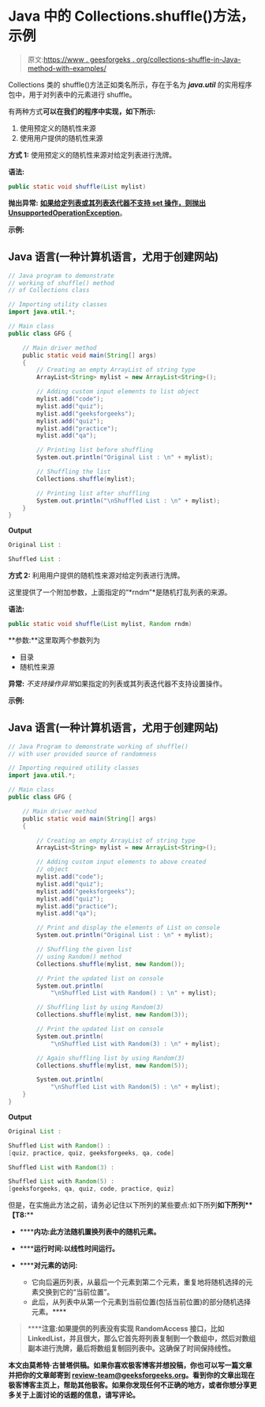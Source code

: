 # Java 中的 Collections.shuffle()方法，示例

> 原文:[https://www . geesforgeks . org/collections-shuffle-in-Java-method-with-examples/](https://www.geeksforgeeks.org/collections-shuffle-method-in-java-with-examples/)

Collections 类的 shuffle()方法正如类名所示，存在于名为 ***java.util*** 的实用程序包中，用于对列表中的元素进行 shuffle。

有两种方式**可以在我们的程序中实现，如下所示:**

1.  使用预定义的随机性来源
2.  使用用户提供的随机性来源

**方式 1:** 使用预定义的随机性来源对给定列表进行洗牌。

**语法:**

```java
public static void shuffle(List mylist)
```

**抛出异常:** [**如果给定列表或其列表迭代器不支持 set 操作，则抛出 UnsupportedOperationException**](https://www.geeksforgeeks.org/how-to-solve-java-list-unsupportedoperationexception/)。

**示例:**

## Java 语言(一种计算机语言，尤用于创建网站)

```java
// Java program to demonstrate
// working of shuffle() method
// of Collections class

// Importing utility classes
import java.util.*;

// Main class
public class GFG {

    // Main driver method
    public static void main(String[] args)
    {
        // Creating an empty ArrayList of string type
        ArrayList<String> mylist = new ArrayList<String>();

        // Adding custom input elements to list object
        mylist.add("code");
        mylist.add("quiz");
        mylist.add("geeksforgeeks");
        mylist.add("quiz");
        mylist.add("practice");
        mylist.add("qa");

        // Printing list before shuffling
        System.out.println("Original List : \n" + mylist);

        // Shuffling the list
        Collections.shuffle(mylist);

        // Printing list after shuffling
        System.out.println("\nShuffled List : \n" + mylist);
    }
}
```

**Output**

```java
Original List : 

Shuffled List : 

```

**方式 2:** 利用用户提供的随机性来源对给定列表进行洗牌。

这里提供了一个附加参数，上面指定的“*rndm”*是随机打乱列表的来源。

**语法:**

```java
public static void shuffle(List mylist, Random rndm)
```

**参数:**这里取两个参数列为

*   目录
*   随机性来源

**异常:** *不支持操作异常*如果指定的列表或其列表迭代器不支持设置操作。

**示例:**

## Java 语言(一种计算机语言，尤用于创建网站)

```java
// Java Program to demonstrate working of shuffle()
// with user provided source of randomness

// Importing required utility classes
import java.util.*;

// Main class
public class GFG {

    // Main driver method
    public static void main(String[] args)
    {

        // Creating an empty ArrayList of string type
        ArrayList<String> mylist = new ArrayList<String>();

        // Adding custom input elements to above created
        // object
        mylist.add("code");
        mylist.add("quiz");
        mylist.add("geeksforgeeks");
        mylist.add("quiz");
        mylist.add("practice");
        mylist.add("qa");

        // Print and display the elements of List on console
        System.out.println("Original List : \n" + mylist);

        // Shuffling the given list
        // using Random() method
        Collections.shuffle(mylist, new Random());

        // Print the updated list on console
        System.out.println(
            "\nShuffled List with Random() : \n" + mylist);

        // Shuffling list by using Random(3)
        Collections.shuffle(mylist, new Random(3));

        // Print the updated list on console
        System.out.println(
            "\nShuffled List with Random(3) : \n" + mylist);

        // Again shuffling list by using Random(3)
        Collections.shuffle(mylist, new Random(5));

        System.out.println(
            "\nShuffled List with Random(5) : \n" + mylist);
    }
}
```

**Output**

```java
Original List : 

Shuffled List with Random() : 
[quiz, practice, quiz, geeksforgeeks, qa, code]

Shuffled List with Random(3) : 

Shuffled List with Random(5) : 
[geeksforgeeks, qa, quiz, code, practice, quiz]
```

但是，在实施此方法之前，请务必记住以下所列的某些要点:如下所列****如下所列**【T8:******

*   ********内功:**此方法随机置换列表中的随机元素。******
*   ******运行时间:**以线性时间运行。****
*   ******对元素的访问:**

    *   它向后遍历列表，从最后一个元素到第二个元素，重复地将随机选择的元素交换到它的“当前位置”。
    *   此后，从列表中从第一个元素到当前位置(包括当前位置)的部分随机选择元素。**** 

> ******注意:**如果提供的列表没有实现 RandomAccess 接口，比如 LinkedList，并且很大，那么它首先将列表复制到一个数组中，然后对数组副本进行洗牌，最后将数组复制回列表中。这确保了时间保持线性。****

****本文由**莫希特·古普塔**供稿。如果你喜欢极客博客并想投稿，你也可以写一篇文章并把你的文章邮寄到 review-team@geeksforgeeks.org。看到你的文章出现在极客博客主页上，帮助其他极客。如果你发现任何不正确的地方，或者你想分享更多关于上面讨论的话题的信息，请写评论。****